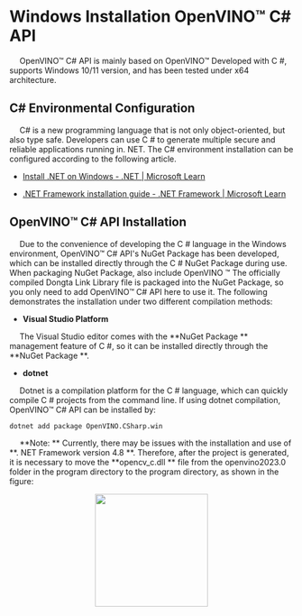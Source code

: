 # Windows Installation OpenVINO™ C# API

&emsp;    OpenVINO™ C# API is mainly based on OpenVINO™  Developed with C #, supports Windows 10/11 version, and has been tested under x64 architecture.

## C# Environmental Configuration

&emsp;    C# is a new programming language that is not only object-oriented, but also type safe. Developers can use C # to generate multiple secure and reliable applications running in. NET. The C# environment installation can be configured according to the following article.

- [Install .NET on Windows - .NET | Microsoft Learn](https://learn.microsoft.com/en-us/dotnet/core/install/windows?tabs=net70)

- [.NET Framework installation guide - .NET Framework | Microsoft Learn](https://learn.microsoft.com/en-us/dotnet/framework/install/)

## OpenVINO™ C# API Installation

&emsp;    Due to the convenience of developing the C # language in the Windows environment, OpenVINO™ C# API's NuGet Package has been developed, which can be installed directly through the C # NuGet Package during use. When packaging NuGet Package, also include OpenVINO ™  The officially compiled Dongta Link Library file is packaged into the NuGet Package, so you only need to add OpenVINO™ C# API here to use it. The following demonstrates the installation under two different compilation methods:

- **Visual Studio Platform**

&emsp;   The Visual Studio editor comes with the **NuGet Package ** management feature of C #, so it can be installed directly through the **NuGet Package **.

- **dotnet**

&emsp;    Dotnet is a compilation platform for the C # language, which can quickly compile C # projects from the command line. If using dotnet compilation, OpenVINO™ C# API can be installed by:

```
dotnet add package OpenVINO.CSharp.win
```

&emsp;    **Note: ** Currently, there may be issues with the installation and use of **. NET Framework version 4.8 **. Therefore, after the project is generated, it is necessary to move the **opencv_c.dll ** file from the openvino2023.0 folder in the program directory to the program directory, as shown in the figure:

<div align=center><span><img src="https://s2.loli.net/2023/07/27/yNAUTqfw8azXg6i.png" height=200/></span></div>

